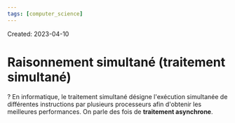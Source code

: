 ```yaml
---
tags: [computer_science] 
---
```

Created: 2023-04-10

# Raisonnement simultané (traitement simultané)
?
En informatique, le traitement simultané désigne l'exécution simultanée de différentes instructions par plusieurs processeurs afin d'obtenir les meilleures performances. On parle des fois de **traitement asynchrone**.
<!--SR:!2023-04-19,5,230-->